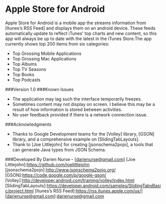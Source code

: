 # Apple Store for Android
Apple Store for Android is a mobile app the streams information from [Itunes’s RSS Feed] and displays them on an android device. These feeds automatically update to reflect iTunes' top charts and new content, so this app will always be up to date with the latest in the iTunes Store.The app currently shows top 200 items from six categories:
- Top Grossing Mobile Applications
- Top Grossing Mac Applications
- Top Albums
- Top TV Seasons
- Top Books
- Top Podcasts


###Version
1.0
###Known Issues
-	The application may lag such the interface temporarily freezes.
-	Sometimes content may not display on screen. I believe this may be a result of how information is stored between activities.
-	No user feedback provided if there is a network connection issue.

###Acknowledgments
- Thanks to Google Development teams for the [Volley] library, [GSON] library, and a comprehensive example on [SlidingTabLayouts].
- Thank to [Joe Littlejohn] for creating [jsonschema2pojo], a tools that can generate Java types from JSON Schema.

###Developed By
Darien Nurse – [darienurse@gmail.com]
[Joe Littlejohn]:https://github.com/joelittlejohn
[jsonschema2pojo]:http://www.jsonschema2pojo.org/
[GSON]:https://code.google.com/p/google-gson/
[Volley]:http://developer.android.com/training/volley/index.html
[SlidingTabLayouts]:https://developer.android.com/samples/SlidingTabsBasic/project.html
[Itunes’s RSS Feed]:https://rss.itunes.apple.com/us/]
[darienurse@gmail.com]:darienurse@gmail.com

